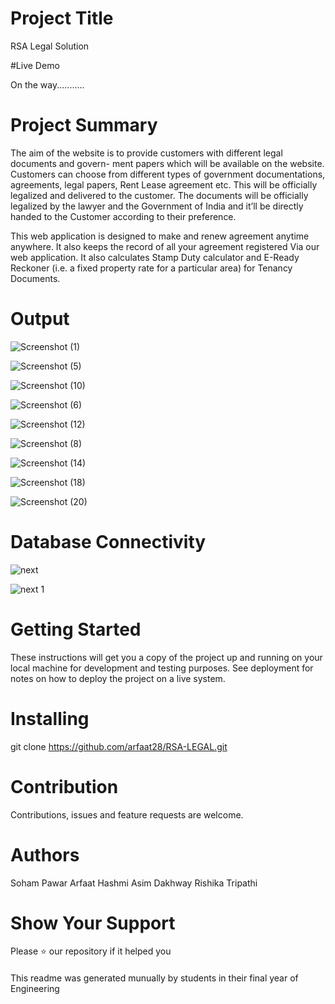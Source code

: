 # Project Title

RSA Legal Solution

#Live Demo

On the way...........

# Project Summary

The aim of the website is to provide customers with different legal documents and govern-
ment papers which will be available on the website. Customers can choose from different
types of government documentations, agreements, legal papers, Rent Lease agreement
etc. This will be officially legalized and delivered to the customer. The documents will
be officially legalized by the lawyer and the Government of India and it’ll be directly
handed to the Customer according to their preference.

This web application is designed
to make and renew agreement anytime anywhere. It also keeps the record of all your
agreement registered Via our web application. It also calculates Stamp Duty calculator
and E-Ready Reckoner (i.e. a fixed property rate for a particular area) for Tenancy
Documents. 

# Output 

![Screenshot (1)](https://github.com/Rishika02/RSA-LEGAL/assets/67191705/d242c43a-dd36-4a9a-8c2e-9ed255dc257d)

![Screenshot (5)](https://github.com/Rishika02/RSA-LEGAL/assets/67191705/4d2d4222-10e0-4ca9-91c0-9126faafbde4)

![Screenshot (10)](https://github.com/Rishika02/RSA-LEGAL/assets/67191705/b3967e45-c44e-481a-9513-4b98f0d27e1b)

![Screenshot (6)](https://github.com/Rishika02/RSA-LEGAL/assets/67191705/465dd1e6-0399-42bc-8ccf-3f31ed28eb3f)

![Screenshot (12)](https://github.com/Rishika02/RSA-LEGAL/assets/67191705/977e946d-b1a9-44b9-90c6-4e494fff6b55)

![Screenshot (8)](https://github.com/Rishika02/RSA-LEGAL/assets/67191705/8db733d5-d2ca-4d5b-ae26-0534b9159f46)

![Screenshot (14)](https://github.com/Rishika02/RSA-LEGAL/assets/67191705/9e876437-936f-414c-b177-e4863ae53f54)

![Screenshot (18)](https://github.com/Rishika02/RSA-LEGAL/assets/67191705/e52081e6-7a22-4963-ba62-7aed8d8405eb)

![Screenshot (20)](https://github.com/Rishika02/RSA-LEGAL/assets/67191705/b2df8d36-52af-40fb-a78a-bc1bf009858c)

# Database Connectivity

![next](https://github.com/Sara7117/RSA-LEGAL/assets/131382792/5955fed6-d7a6-492f-b5db-b92ada81dd8f)

![next 1](https://github.com/Sara7117/RSA-LEGAL/assets/131382792/e193d41b-bc7e-4ef3-a0e8-dc7f7aae7ef9)

# Getting Started

These instructions will get you a copy of the project up and running on your local machine for development and testing purposes. See deployment for notes on how to deploy the project on a live system.

# Installing

git clone https://github.com/arfaat28/RSA-LEGAL.git

# Contribution

Contributions, issues and feature requests are welcome.

# Authors

Soham Pawar
Arfaat Hashmi
Asim Dakhway
Rishika Tripathi

# Show Your Support

Please ⭐ our repository if it helped you

####

This readme was generated munually by students in their final year of Engineering
